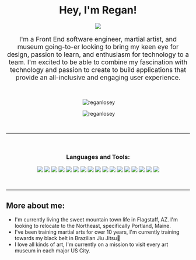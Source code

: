 <h1 align="center">Hey, I'm Regan!</h1>

<p align ="center">
  <img src="https://img.shields.io/badge/linkedin-%230077B5.svg?style=for-the-badge&logo=linkedin&logoColor=white">
</p>

<p align="center" style="font-size:1.25em">I'm a Front End software engineer, martial artist, and museum going-to-er looking to bring my keen eye for design, passion to learn, and enthusiasm for technology to a team. I'm excited to be able to combine my fascination with technology and passion to create to build applications that provide an all-inclusive and engaging user experience. 
</p>

<br>
<p align="center">&nbsp;<img src="https://github-readme-stats.vercel.app/api/top-langs?username=reganlosey&show_icons=true&locale=en&layout=compact&theme=noctis_minimus" alt="reganlosey" /></p>

<p align="center"> &nbsp;<img src="https://github-readme-stats.vercel.app/api?username=reganlosey&show_icons=true&locale=en&theme=noctis_minimus" alt="reganlosey" /></p>
  
<br>
<hr>
<br>

<h3 align="center">Languages and Tools:</h3>

<p align="center">
<img src="https://img.shields.io/badge/react-%2320232a.svg?style=for-the-badge&logo=react&logoColor=%2361DAFB"/>
<img src="https://img.shields.io/badge/React_Router-CA4245?style=for-the-badge&logo=react-router&logoColor=white"/>
<img src="https://img.shields.io/badge/javascript-%23323330.svg?style=for-the-badge&logo=javascript&logoColor=%23F7DF1E"/>
 <img src="https://img.shields.io/badge/html5-%23E34F26.svg?style=for-the-badge&logo=html5&logoColor=white"/>
<img src="https://img.shields.io/badge/css3-%231572B6.svg?style=for-the-badge&logo=css3&logoColor=white"/>
<img src="https://img.shields.io/badge/SASS-hotpink.svg?style=for-the-badge&logo=SASS&logoColor=white"/>
<img src="https://img.shields.io/badge/NPM-%23000000.svg?style=for-the-badge&logo=npm&logoColor=white"/>
<img src="https://img.shields.io/badge/PostgreSQL-316192?style=for-the-badge&logo=postgresql&logoColor=green"/>
<img src="https://img.shields.io/badge/Express.js-000000?style=for-the-badge&logo=express&logoColor=white"/>
<img src="https://img.shields.io/badge/Postman-FF6C37?style=for-the-badge&logo=Postman&logoColor=white"/>
<img src="https://img.shields.io/badge/-cypress-%23E5E5E5?style=for-the-badge&logo=cypress&logoColor=058a5e"/>
<img src="https://img.shields.io/badge/-mocha-%238D6748?style=for-the-badge&logo=mocha&logoColor=white"/>
<img src="https://img.shields.io/badge/figma-%23F24E1E.svg?style=for-the-badge&logo=figma&logoColor=white"/>
<img src="https://img.shields.io/badge/Visual%20Studio%20Code-0078d7.svg?style=for-the-badge&logo=visual-studio-code&logoColor=white
"/>
<img src="https://img.shields.io/badge/git-%23F05033.svg?style=for-the-badge&logo=git&logoColor=white"/>
<img src="https://img.shields.io/badge/github-%23121011.svg?style=for-the-badge&logo=github&logoColor=white"/>
<img src="https://img.shields.io/badge/markdown-%23000000.svg?style=for-the-badge&logo=markdown&logoColor=white"/>
</p>

<br>
<hr>

## More about me:
  - I'm currently living the sweet mountain town life in Flagstaff, AZ. I'm looking to relocate to the Northeast, specifically Portland, Maine.
  - I've been training martial arts for over 10 years, I'm currently training towards my black belt in Brazilian Jiu Jitsu🥋
  - I love all kinds of art, I'm currently on a mission to visit every art museum in each major US City.
